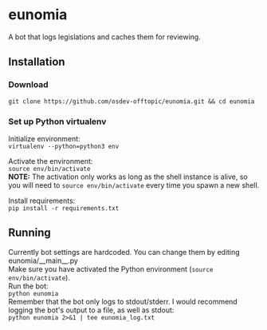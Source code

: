 # eunomia
A bot that logs legislations and caches them for reviewing.

## Installation
### Download
`git clone https://github.com/osdev-offtopic/eunomia.git && cd eunomia`
### Set up Python virtualenv
Initialize environment:  
`virtualenv --python=python3 env`  

Activate the environment:  
`source env/bin/activate`  
<b>NOTE:</b> The activation only works as long as the shell instance is alive, so you will need to `source env/bin/activate` every time you spawn a new shell.  

Install requirements:  
`pip install -r requirements.txt`

## Running
Currently bot settings are hardcoded. You can change them by editing eunomia/\_\_main\_\_.py  
Make sure you have activated the Python environment (`source env/bin/activate`).  
Run the bot:  
`python eunomia`  
Remember that the bot only logs to stdout/stderr. I would recommend logging the bot's output to a file, as well as stdout:  
`python eunomia 2>&1 | tee eunomia_log.txt`
